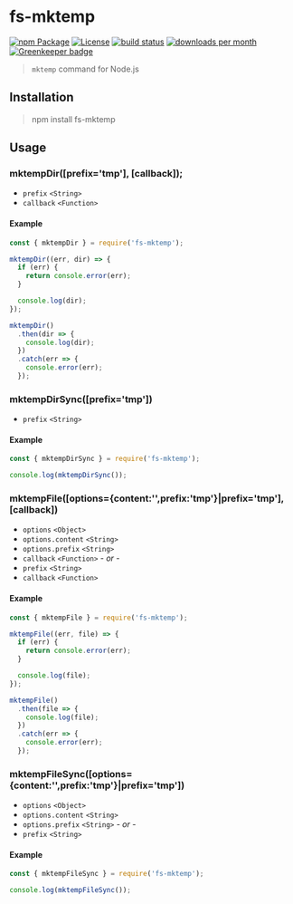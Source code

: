 # fs-mktemp

[![npm Package](https://img.shields.io/npm/v/fs-mktemp.svg)](https://www.npmjs.org/package/fs-mktemp)
[![License](https://img.shields.io/npm/l/express.svg)](https://github.com/honzahommer/node-fs-mktemp/blob/master/LICENSE)
[![build status](https://img.shields.io/travis/honzahommer/node-fs-mktemp/master.svg)](http://travis-ci.org/honzahommer/node-fs-mktemp)
[![downloads per month](http://img.shields.io/npm/dm/fs-mktemp.svg)](https://www.npmjs.org/package/fs-mktemp) [![Greenkeeper badge](https://badges.greenkeeper.io/honzahommer/node-fs-mktemp.svg)](https://greenkeeper.io/)

> `mktemp` command for Node.js

## Installation
> npm install fs-mktemp

## Usage

### mktempDir([prefix='tmp'], [callback]);

- `prefix` `<String>`
- `callback` `<Function>`

#### Example

```js
const { mktempDir } = require('fs-mktemp');

mktempDir((err, dir) => {
  if (err) {
    return console.error(err);
  }

  console.log(dir);
});

mktempDir()
  .then(dir => {
    console.log(dir);
  })
  .catch(err => {
    console.error(err);
  });
```

### mktempDirSync([prefix='tmp'])

- `prefix` `<String>`

#### Example

```js
const { mktempDirSync } = require('fs-mktemp');

console.log(mktempDirSync());
```

### mktempFile([options={content:'',prefix:'tmp'}|prefix='tmp'], [callback])

- `options` `<Object>`
- `options.content` `<String>`
- `options.prefix` `<String>`
- `callback` `<Function>`
*- or -*
- `prefix` `<String>`
- `callback` `<Function>`

#### Example

```js
const { mktempFile } = require('fs-mktemp');

mktempFile((err, file) => {
  if (err) {
    return console.error(err);
  }

  console.log(file);
});

mktempFile()
  .then(file => {
    console.log(file);
  })
  .catch(err => {
    console.error(err);
  });
```

### mktempFileSync([options={content:'',prefix:'tmp'}|prefix='tmp'])

- `options` `<Object>`
- `options.content` `<String>`
- `options.prefix` `<String>`
*- or -*
- `prefix` `<String>`

#### Example

```js
const { mktempFileSync } = require('fs-mktemp');

console.log(mktempFileSync());
```